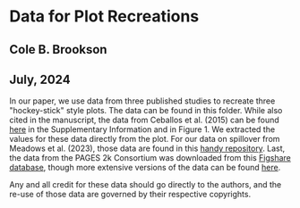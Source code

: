 # Data for Plot Recreations 
## Cole B. Brookson
## July, 2024

In our paper, we use data from three published studies to recreate three "hockey-stick" style plots. The data can be found in this folder. While also cited in the manuscript, the data from Ceballos et al. (2015) can be found [here](https://www.science.org/doi/10.1126/sciadv.1400253) in the Supplementary Information and in Figure 1. We extracted the values for these data directly from the plot. For our data on spillover from Meadows et al. (2023), those data are found in this [handy repository](https://github.com/concentricbyginkgo/zoonotic_spillover_trend). Last, the data from the PAGES 2k Consortium was downloaded from this [Figshare database](https://figshare.com/articles/dataset/Reconstruction_ensemble_median_and_95_range/8143094), though more extensive versions of the data can be found [here](https://www.ncei.noaa.gov/access/paleo-search/study/21171). 

Any and all credit for these data should go directly to the authors, and the re-use of those data are governed by their respective copyrights. 

